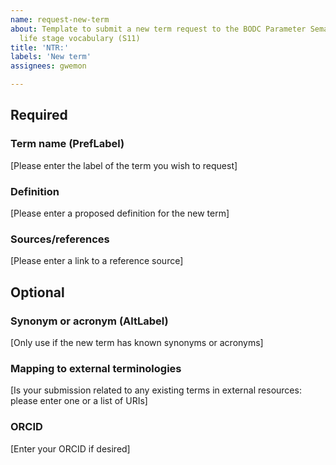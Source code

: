 ```yaml
---
name: request-new-term
about: Template to submit a new term request to the BODC Parameter Semantic Model
  life stage vocabulary (S11)
title: 'NTR:'
labels: 'New term'
assignees: gwemon

---
```


## Required
### Term name (PrefLabel)
[Please enter the label of the term you wish to request]
### Definition
[Please enter a proposed definition for the new term] 
### Sources/references
[Please enter a link to a reference source]

## Optional
### Synonym or acronym (AltLabel)
[Only use if the new term has known synonyms or acronyms]
### Mapping to external terminologies
[Is your submission related to any existing terms in external resources: please enter one or a list of URIs]
### ORCID
[Enter your ORCID if desired]
